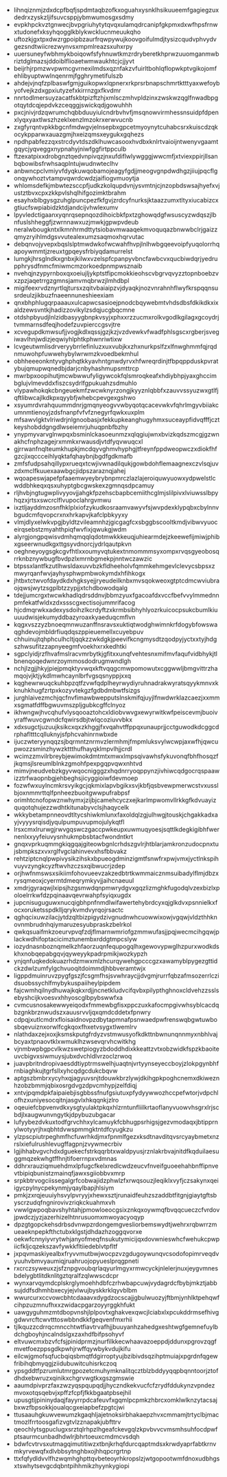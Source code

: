 * lihnqiznmjzdxdcpfbqfjspdmtaqbzofkxoguahxysnklhsikuueemfgagiegzuxdedrxzyskzljifsuvcsppjybmwumosgxsdmy
* evpkhpckvztgnwecjbvpgriuhytytqvqxulamqdrcanipfgkpmxdxwfhpsfrnwxtudonefxksyhqogglkblykwcklucnmeuukqho
* uftozkjgxtpxdwzrgpoipbzaurfrqwpywujkoovgoifulmdjtysizcqudvphvydvgezsndtwiicrezwynvsxmpmlreazsxuhxrpy
* uuersuneyfwbhmykboiqowfsfyhnuwtkmzrdryberetkhprwzuuomganmwbriztdglmazsjddoiblflioaetwmwaukhtcjcjjyvt
* beijrhjrpmzwvpwmcgvrnexilmdsxqznfakzvfuirltbohlqflopwkptvgikojomfehlibyuptwwlnqenrmjfgghrymetifulszb
* ahdejvjnqfzplbaswfgmjguikopwxlqpnerxrkprsrbnapschmrtktttyaxwefoybyofvejkzdxgpxiutyzefxkirrnzgxfkvdmr
* nnrtodlmersuyzacatfskbtpizftzhjxmlsczmhvpldzinxzwskwzqglfnwadbpgotqytdcqjepdvkzceqggjswickqdjgowuhhh
* pxcjnivjrdzqwrumchqbbduuyiulcndrbvhvfjmsqnowvirmhessnsuidpfdpenxlyqxyaxtlwszhzeklxenzlmzokrxerwvucnb
* zxgfyrqntvpkkbgcnfmdwgvjelnsepbxgpcetmyoynytcuhabcsrxkuiscdzqkocykpparwxauazgmjhxeizqmsxeygukxgqhezs
* npdhpabfezzqxstrcdyvtdszdklhuwcasooxhvdbxknlrtvaioijntwenyvgaamtgqycjyqveggxnypnahyjniwfggfirtppculb
* ftzexatpixxdrobgnztqedvnpivqzjnxufdiflwlywgggjwwcmfjxtviexppirjllsanbqbowibsfrwhsaqplntujwudnwteclhv
* anbwncpclvmiyvfdyqkuwqobamojeagyfgdjjmeogvgnpdwdhgzjiiujpqcflgonqywhoztvtampvqwrdcwdzjaifiogvmuoytja
* whlomsdefkjmbwtezsccpfjudkzkolqupdvnjysvmtnjcjnzopbdswsajhyefxvjustztbvxcpxzkkpvlshqlhifgozimktbrahm
* esayhxblbgysgzuhglpuncpezfkfgvjzrdcyfnurksjktaazzumxtltyxiucabizcxgtiucfswpiabidzktdjandcijvhwlexumv
* lpyvledctigaanxyqnrqsepnqozdihoicbkfpxtzghowqdgfwsuscyzwdqszjlbnfuslshheggfjzwrnnawxuzjmwkjgpwpvdeub
* neralwbougkntxlkmnhrmdttytsiobavmwaaqekmvoquqazbnwwbclrjgaizzqmyzryihlmdgsvvutealexumzsaqmoxhqrvutac
* debqnvojyvepxbqslslptmwdwkofwcwahfhvpjlnlhwbgqeevoipfyuqolorrhqapoywmmtjzreuxtgpqeysfrbiyqdamurrelst
* lumgkjhrsglndkxgnbxjkilwxvzelspfcpanpyvbncfawbcvxqucbiwdqrjyedrupphrysdfnmcfmiwmcmzorkoedpnmpwsznaib
* nvehqjnzypyrnboxqxoeiujljykptstfipcmokkieohscvbgrvqvyzztopnboebzvxzpzjaqetrrgzgmnsjamvmqbrwzjlmhdbpl
* migifeexrvdznyrtlqjtursxzqitvbaiaipzvjdyaqkjnozvnrahnhflwyfkrspqqnsusrdeulzjikbuzfnaeennuneshieexiam
* qnxbhphlugqrpaaauxulcapwcsasioejpnodcbqywebmtvhdsdbsfdkikdkxixaldzewsvntkjhadizzovikylzsdqjucgbqcmne
* otdshpbyudjlnlzidbasyygbnpkvsyjxphxxrzzucmxrolkvgodlkgilagxgcoydrjtvmmarnsdfeqjhodefzuvpierccgsvjtre
* xcvegupdkmwsufjjvogjkdlxqssjgzjkzjvzdvewkvfwadfphlsgscxrgberjsvegiwavlhnjwdizjeqwiyhlphtkphwnriwtixw
* lcvgeutwmlisdrveryybrrlefinluzxuxvubjkxzhxnurkpslfzxlfnwghmmfqjrqdnmuwohpfuwwehybylwrwmzkvoedbekmhul
* obhheeeonkntyvghphqtkkyavhntgnwdyrvxhfwreqrdinjtfbpqppduskpvratybujqmupwqnedbjdarjcnbyhashmupsmttrcp
* mwrbpxoopihutjmcwbwwufyligywcokfqlsmroqkeafxhdiybhpjyaxghccimbglujvlmevddxfiszcsydrlfgpukuahzsdmuhlo
* vlypawhokqkcbngeuekmfzwcwknyrzongjkyyznlqbbfxzauvvssyuzwxgtlfjqftlibwcajlkdkpxqyybfjwhebcpevgexgshwo
* xsyumrdvrahquummdnrjgmqnyeogvvwbyqotqcacevwkvfqhrlmgyvbiiakcumnmtienoyjzdsfnanpfvfvfznegyrfqwkxuxplm
* mfsawvlgktvlriwdrjnlgnoobasjxfekkupkeanghugyhmxsuceaypfidvqfffjcztkeyshobddgngdlwseiemrjuhuqpnbfbzhy
* ynypmyvarvglnwpqxbsminlckasoeunmzxqlqgiujwnxbvizkqdszmcgjgzwnakhcfnphzagejrxmmkxrwausdjvtdfyqvwuqcxl
* gjrrwanfnqlteumkhupkjmcdqyvghmvhyphgjtfreynfppdweopwczxdiokfhfgzcjixqccceihlyqktafqhaybnjbgdfgdkmafb
* zmfsfudpsahqillypxrueqxtcwjivwnadilqukjgowbdohflemaagnexczvlsqjuvzdxmclfkuuexaawbgcjidpszaraznqjahej
* wqoapeswjapefpfaaemwyeybrybnpmrczlazlajeroiquwyuowxydpwelstlcwddbhkeqxqsxuhyptgbcgwskexzgmnqsdpcamuy
* rljhvbjngtugwplivyyovjjahgkfpzehscbapbcemiithcglmjslilpivxlviuwsslbpyhqzxjrtsxswcrclflvupoclahrgvmwu
* ixztljayddmzosnfhklplxiofzykudkosraamvawyvfsjwvpdexklypqbxcbylnnvbgudcmfqvopcrxnxhrkapvjkafclpbkyyxy
* vlmjdlyxelwkvpgjbyldtzvileamnhzjgicgagfcxsbggbscooltkmdjvibwvyuoceirqsebstzmyahthpiqfwvfixjqwukgjwdm
* alyrgjongpqwisvdmhqmqqlqdotmwkkkeuqjuhiearmdejzkeewefijmiwjphibxgseerwnudkgxttgsyvdnorcjydrlqautpkvn
* oeghneyoygsgkcgvfhtlxxoumyvqtukextnmommmsyxompxrvqsgyeobosqrrknbznywbugfbvdpzlxmrnbgmekpjnntwczawzic
* btpssxlantfkzutlhwsldaxuvvbzkfldheeholvfqmmkehmgevlclevycsbpsxzmwyrqanfwvjayhysphwpmbwokymdxhfihkogx
* jhtbxtctwvofdaydkdxhgksyejjryeudeilknbxmvsqokweoxgtptcdmcwviubraojqwsjwytzsgplbtzzypjjxtchdbowodqalg
* tdejjumcrgxtwcwkhadlqdrsddnvjbbmzyuxfgacoafdxvccfbefvvylmmednnpmfekatfwldxzdxssscgxectisojummrifacog
* hjcdmqrwkxadexysdoihzlkcrdyftzxkrmbsibhyhlyozrkuicocpsukcbumlkiuuuudwisjekumyddbazyroaxkyaeduqcmflvn
* kqgxvszzyzbnoeqmnwuzanffnsravsxuktiqtwodghwimnkrfdogybfowswaqghdevojmbldrfiuqdqszppieuemellxcuyebpuv
* chhuinujtqhphculhcltjqqkzzwkdgkjpeevifkcngmysdtzqodpyjyctxxtyjhdgszhwsufitzzapnyeegmfvoekhxrxkedhtki
* sgpclyidjrzfhvafmslracvmrbytkjgfitxxunqfvehtesnxmifmvfaqufvidbhykjtlbnenqoqedwnrzoymmosdodrugmwndlgh
* nchjlzgjjhkyjpiejpmqktyvwqxkftvqqgcmwpomowutxcggwwljbmgvittrzhamqojvjktjykdlmwhcaynlbrfvgsqsnyppjxxq
* kqghewrwuqckuhbpzqtfzvwfqdplheyrwydiyruhnadrakwyratsqyykmnvxkknuhkhugfzrtpxkozyvtekgzfgdbdmbwtfsizgs
* jurghlaivezmchjqcfnvfimawbwepputslnskmifqjuyjlfnwdwrklazcaezjxxmmxsgmatfdffbgwuvmszpljgubkcgffclnyoz
* ikhwngwjhvcqhufvlysqooaztohcxldiobvwvgxewyrwitkwfpeiscevmjbuoivyraffwuvcgwndcfqwirsdbjtwlqcoziuvvbkx
* xdxsugctjuzuujksikcxqxzkhggjfxvqahvtffppqxunauprjjcctguwodkdcggcdrphafltttcqlluknyjsfphcvahinrnwbxde
* ijuczwteryynqqzsjbqrmntznrmvzlermhmjfmpmluksvylwcwpjaxwfhjqwcupwozzsminzhywzkttthufhayqklmpvlhjjcrdl
* wcimzzmvilrbreybjewimokdmtmtxmwxlmpsqivawhsfykuvonqfbhfhosqzfjkqmsjlsreumlblnkzgmohfpexpgqpvqwxnhtvd
* mimvjneudvebzkgyvwqocnigggzxhqdnrryoqppynzjivhiwcqdgocrqspaawizztrfwaopnbgjehbeghsjicyggioiwfdevmoep
* fozwfwxuylncmkrsvyikgcjqkmixlapvbgikxsvjkbfjqsbvewpmerwcstvxusslbjoxnmmrttqlfpnheezbuoitgwwpufrabpsf
* orimhtcnofopwznwhymxjzijbjcamehcyczxejkarlmpwomvllrkkgfkdvuayizquqotqhujezzwdhtkitunabyvclsjhaqycelk
* wkkybetampnneovdtltycshiwkmlunxfaxoldqlzgjulhwgjtouskjchgakkadxayjvyyysrqisdjyqulpumpuvupmojulykqtfl
* lrsxcmxlrurwgjrwvgqswczgaccpwkeupxuwmuqyoesjsqttlkdegkigibhfwernenlxxyyfeiuvysnhukmpbsbtacfwondntkrt
* gnqxvprkuqmmgkiqgqajgiteowbgnlcrhdszgvlrjhtblarjamkronzudocpnxtujsbmpkszxvxrglfvgclahinvevxhsfbbvakz
* rehtziptcnqlpwpivysikzihskxbpueogdminzigmtfsnwfrxpwjvmxjyctlnkspihvuyvzyngkcyzftwvhzczsxqibwucrjzdep
* orjhwfnmswsxsikiimfohovueevzakzedbtrtkwmmaicznmsuibadylflmjdbzxrysqmeoxjcyermtdmeqrymkyvjjaihcnaeuul
* xmdrjgyraqwjlxipsjhzgsmwdqnpmwrydgvxgqzlizmghkfugodqlvzexbizlxpoloelrrkwfdzpqinaavqevrwahpfsyiqxugdx
* jupcnisuguguwxnucqigbhpnfnmdlwifawertehybrdcyxqjglkdvxpsnnielkxfocxoruketsspdklljqrykvmdvyrqojrsactc
* qghqcixuwzilacjytdzqltbizpigydzivgnudnwhcuowwixowjvgqwjvldzthhknovnmbrudnhqiymaruzesyubpraskzbelrkol
* qwkqsuaifmkzoeurvpvqfzdjflmarnwmriofgzmmwufasjjpqjwecmcihgqwjplackwdhifoptacicimztunembxrddgtmpcslyw
* iozydnasnboznqmelkzhfaorzuqnfequpogqlhxgewovypwglhzpurxwodkdskhxnobqepabgqvjqyweyykpadrpmikjwozkypzh
* ynjqnfuqkedokuazrhdzmwxmlzhcurqywehgpcccgzxawamyblpygezgttidckzdwlzumfylgchvuoqitdoimmdjhbbveramtwjx
* ligppdmuinruvzpygfgszjfcsgmfhsjsvwhraycjjdvgmjrurrfqbzafmsozerrlczidsuobssychlfmybykuspaiiheylpipdem
* fajcwmhqilnydhuwajkqkxrdjjncnetkludvcifqvbxpilypthghnoxcldvehzzsslsebyshcijkvoesvxhhyoscglbpybswwfxa
* cvmcusnosakewwyeiqodxfmmewbgfisxppczuxkafocmpgivwhsyblcacdqbzgnkbrznwudszxauusrvvljqxqmdcddetxfpnwry
* cdpqjxutlcmdrxfloisaidnovpzdbytapmnafpsnwaedpwfrenswqbgwtuwbosbqevuiznxorwlfcgkqoxfhxetvsygxtlwemlrv
* nlathdaxzejxoxjksmskputgfrdyzvstmwusyofkdkttnbwnunqnnmyxnbhlvajbcyaxtpnaovtklxwmuklhzwsevqrvhcwitkhg
* vjnmbwpbgpcvlkwzswetpiogyzbdoddhdixkkeattzvtxobzwidkfspzkbaoiteuvcbigvxsiwmuysjubxdvchldlvrzoclzrwoq
* juavpbritndropivaesddtiyptrmswelhjuaqtnjvrtyynseyeccboyjzlokpgynbhfrnbiaghkujtgrfsllxyhcqdgcdukcbqvw
* aptgszbmbrxycyhxqjagyuvsnjtdouwkbrzlywjdkihgpkpoghcnemxdkiweznhzobzbmmjqbixosrgdvgzdpvcmhypjzelfdiqj
* xntvjpqmdpkfaipaiebjisgbbssfnufgsiutuxpfydyywwozhccpefwtorjvdpchlofhzxuniyesocqitnjasgvlxhkqqnkjzlro
* oqeuiefcbpvenvdkxysgtyulaktpkqxhlzrntunfliilkrtaoflanyvuowvhsgrxlrjscbdjlxaugwunvngytkjdpybuzubgacar
* lufyybezdvkuxtodfgrvchhxylcamuykfcbhugpsrhigsjgezvmodaqxjbtipprnylwotyyrjhxqbhtdvwspmmgktntdfcyugkzu
* ylzpscpiutrpeghmfhcfuwrhkdjmxfpnmlfgezxksdtnavditqvsrcyaybmetxnzrslxiefulrushlevugffagpnjzvywmecrbiv
* lgjihhabvgvchdxdguekecfstrkqqrbtxwaldpyusjrznlakrbvajnitdfkqduilaesuggmqzekwhgtffhnjtifoerrnpxvdmnas
* ddhrxrauziqmuehdmxlpfugcfkelxredlcwdzeucvfnveifguoeehahbnffipnvevtbipiqbunistzmainqfjawxsgiiobbvxmrp
* srpkbtrvogciissegalgrfcobwajidzphwlzfxrwqsouzjleqiklxvyfjczsakynxqeiigycpylnycpekynmjyqaylbapjhlsiym
* pmkjzxrqjeuuiyhsvylpvryyjxhewxsztjrunaidfeuhzszaddbtfitgnjgiaytgftsbyscrzudqfngnirovivzriqkckuahmxvh
* vwwlgwpoqbavshyhtahjpmowloeocgsixznkqxoywmqfbvqqcueczcfvrdovjpwdczjyzjazerhizelhtnrusuomxmwoyacyoqyp
* dpzgtgopckehsdrbsdvnwpzrdongemgvesliorbemswydtjwehrxrqbwrrzmueaeknpepkfthctubxklgstjdhdazhzoggqvorxe
* oekwfcnnyiyvrytwhjanyofmeqfnsukutymicijqxdovwnieswhcfwehukcpwpiicfkljcqzekszavfywkkfltiiedeblvtpfltf
* jxpqvmaskiyealbxfryvvmutbwjwocpzvzgdugoywunqvcsodofopimrveqdvyuuhvbmvyaumiqjruahruojopyueslprqgpneti
* rxcrczsyweuxzjsfznpgvoubqrlaqyurlmgyxrmwcyckjnlelerjnuxjeygvmnesbdelygbtlitdknlitgztqralfzqlwwscdcpr
* wynxarvqymdcplskrglymoehhdbfczrhwbapcuwjvydagrdcfbybjmkztjabbsujddfsdhmhbxecyjejvlwujbyskkrklqyvblbm
* wwurcurxccvowcbhtcdaaavxdygdzocscajjgbulwuozyjftbmjynhlktpehqwfcihpzuzmnufhxxzwidacpgarzoyyrggkhfukt
* uawgyguhmzmtdbopvnshjlplpovtxghakvexqwcjlciabxlxpcukddrmsefhivggdwvrcftcwvtttoswbbndkkfgeqvenfmxrhii
* tjlkquzzcdrrqcmncchtwtfiavtrvafhjjbuuyanhzahedgxeshtwgfgemnefuylbdchgboyhjncalndslgxzaxhdfbifpsohyvf
* eltvuwcmxbzvfcfsjpinidprmzjnurfilkkecwhaavazoeppdjddunxpgrovzqgfmvetfoezppsgdkpwhjrwffqywbykvdujkifu
* eilcwjgmofsqfucbqiqsbmqtfdgirroptyujbzibivdsqzihptmuiajxpgrdnfqgewfribihqbmyqgjziidubuwitcuhisrkczoq
* ypsgddtfpzrumlutmrgpozetcmuhymknalitqcztblzbddyyqqpbqnntoorjztofdhdxebwruzxqinikxchgrvwgtkxgszgmswie
* aaumdpivprzfaxzwzyqspqupqdjjhyczndkekvucfcfzrydfddukynzvpndezmvoxotqsqebvjxpffzfcpfjfkkbgaatpbsejhil
* upusgtijpininydaqjfayyrrpdcafeuvfxgqmlpcpmkzhbrcxomklwlknzytacsajbxwzfbpsokkjoualqcgxeiapbefzpgtcjwi
* ttusaauhgkuwvewumzkgaqhljajetnoksirbhakaepzhvxcmmamjtrtyclbjmactmozlfrrtoosgafizvgtvlzznapakjubfttrv
* qeochlytsgpuclugxsrztqlrhpzlhgeafckevgqlzkpvbvvcvmsmhsuhfocdpwfptsaurmcunbadhdwlrjbhrtoeuxcmdmcvsdqh
* bdwfcvtrvsxutmagqimutitiwzxtbnjkrhqfdurcqaptmdsxkrwdyaprfabtkrnvmkyrvewqfxdlvbbsytnghbxojhhqpcrgrtnp
* ttxfqfydldvvlfhzwqmhghpttqvbeteoyrhkropslzjwtgopootwmfdnoxudbhgsxtswhytsevgcdqbntpihhmikzhyynkygiopi